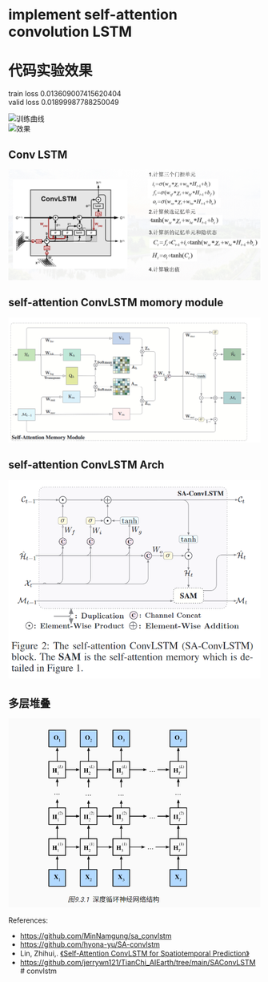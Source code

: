 # implement  self-attention convolution LSTM

# 代码实验效果 
train loss 0.013609007415620404   
valid loss 0.01899987788250049    

![训练曲线](./outputs/train_val_loss_curve_epoch_29.png)   
![效果](./outputs/029_00800.png)  


## Conv LSTM

![base](./model/pics/conv_lstm_cell.png)

## self-attention ConvLSTM momory module

![sa-conv_LSMT](./model/pics/self_attention_memory_module.png)

## self-attention ConvLSTM Arch

![sa-conv_LSMT](./model/pics/self_attention_conv_LSTM.png)

## 多层堆叠

![sa-conv_LSMT](./model/pics/Conv_lstm.png)


References:

- https://github.com/MinNamgung/sa_convlstm
- https://github.com/hyona-yu/SA-convlstm
- Lin, Zhihui,. [《Self-Attention ConvLSTM for Spatiotemporal Prediction》](https://ojs.aaai.org/index.php/AAAI/article/view/6819)
- https://github.com/jerrywn121/TianChi_AIEarth/tree/main/SAConvLSTM
#   c o n v l s t m 
 
 
